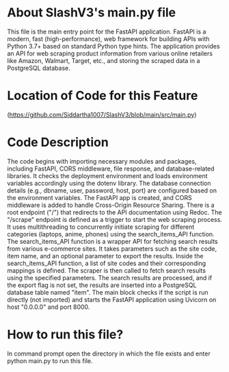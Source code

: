 # About SlashV3's main.py file
This file is the main entry point for the FastAPI application. 
FastAPI is a modern, fast (high-performance), web framework for building APIs with Python 3.7+ based on standard Python type hints.
The application provides an API for web scraping product information from various online retailers like Amazon, Walmart, Target, etc., and storing the scraped data in a PostgreSQL database.

# Location of Code for this Feature
(https://github.com/Siddartha1007/SlashV3/blob/main/src/main.py)

# Code Description
The code begins with importing necessary modules and packages, including FastAPI, CORS middleware, file response, and database-related libraries.
It checks the deployment environment and loads environment variables accordingly using the dotenv library.
The database connection details (e.g., dbname, user, password, host, port) are configured based on the environment variables.
The FastAPI app is created, and CORS middleware is added to handle Cross-Origin Resource Sharing.
There is a root endpoint ("/") that redirects to the API documentation using Redoc.
The "/scrape" endpoint is defined as a trigger to start the web scraping process. It uses multithreading to concurrently initiate scraping for different categories (laptops, anime, phones) using the search_items_API function.
The search_items_API function is a wrapper API for fetching search results from various e-commerce sites. It takes parameters such as the site code, item name, and an optional parameter to export the results.
Inside the search_items_API function, a list of site codes and their corresponding mappings is defined. The scraper is then called to fetch search results using the specified parameters.
The search results are processed, and if the export flag is not set, the results are inserted into a PostgreSQL database table named "item".
The main block checks if the script is run directly (not imported) and starts the FastAPI application using Uvicorn on host "0.0.0.0" and port 8000.

# How to run this file?
In command prompt open the directory in which the file exists and enter python main.py to run this file.
